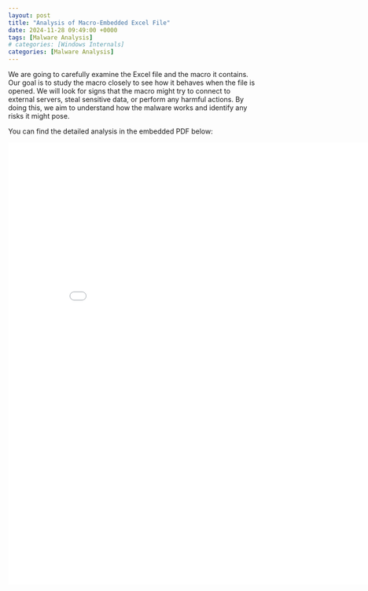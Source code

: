 ```yaml
---
layout: post
title: "Analysis of Macro-Embedded Excel File"
date: 2024-11-28 09:49:00 +0000
tags: [Malware Analysis]
# categories: [Windows Internals]
categories: [Malware Analysis]
---
```


We are going to carefully examine the Excel file and the macro it contains. Our goal is to study the macro closely to see how it behaves when the file is opened. We will look for signs that the macro might try to connect to external servers, steal sensitive data, or perform any harmful actions. By doing this, we aim to understand how the malware works and identify any risks it might pose.

You can find the detailed analysis in the embedded PDF below:


<embed src="/assets/img/Analysis_of_Macro-Embedded_Excel_Files/Analysis_of_Macro-Embedded_Excel_Files.pdf" type="application/pdf" width="850" height="900">


